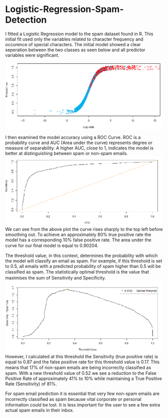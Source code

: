 # Logistic-Regression-Spam-Detection
I fitted a Logistic Regression model to the spam dataset found in R. This initial fit used only the variables related to character frequency and occurence of special characters. The initial model showed a clear seperation between the two classes as seen below and all predictor variables were significant.

![Image of framework](https://github.com/jackapbutler/Logistic-Regression-Spam-Detection/blob/master/Elements/distribution_of_classifications.PNG)

I then examined the model accuracy using a ROC Curve. ROC is a probability curve and AUC (Area under the curve) represents degree or measure of separability. A higher AUC, close to 1, indicates the model is better at distinguishing between spam or non-spam emails.
![Image of framework](https://github.com/jackapbutler/Logistic-Regression-Spam-Detection/blob/master/Elements/ROC.PNG)
We can see from the above plot the curve rises sharply to the top left before smoothing out. To achieve an
approximately 80% true positive rate the model has a corresponding 10% false positive rate. The area under
the curve for our ﬁnal model is equal to 0.90204.

The threshold value, in this context, determines the probability with which the model will classify an email
as spam. For example, if this threshold is set to 0.5, all emails with a predicted probability of spam higher
than 0.5 will be classiﬁed as spam. The statistically optimal threshold is the value that maximises the sum of Sensitivity and Speciﬁcity.
![Image of framework](https://github.com/jackapbutler/Logistic-Regression-Spam-Detection/blob/master/Elements/threshold_max.PNG)
However, I calculated at this threshold the Sensitivity (true positive rate) is equal to 0.87 and the false positive rate for this threshold value is 0.17. This means that 17% of non-spam emails are being incorrectly classiﬁed as spam. With a new threshold value of 0.52 we see a reduction to the False Positive Rate of approximately 41% to 10% while maintaining a True Positive Rate (Sensitivity) of 81%.  

For spam email prediction it is essential that very few non-spam emails are incorrectly classiﬁed as spam because vital corporate or personal information could be lost. It is less important for the user to see a few extra actual spam emails in their inbox.

